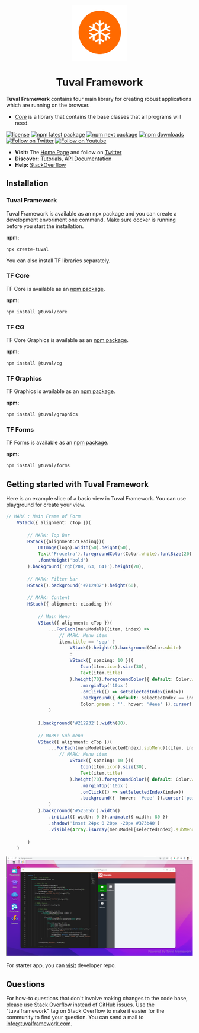 <!-- markdownlint-disable-next-line -->
<p align="center">
  <a href="http://tuvalframework.com/" rel="noopener" target="_blank"><img width="150" src="https://github.com/tuvalframework/framework/raw/main/logo-194x194.png" alt="Tuval logo"></a>
</p>

<h1 align="center">Tuval Framework</h1>

**Tuval Framework** contains four main library for creating robust applications which are running on the browser.

- [_Core_](https://github.com/tuvalframework/framework/tree/main/core/) is a library that contains the base classes that all programs will need.


[![license](https://img.shields.io/badge/license-MIT-blue.svg)](https://github.com/tuvalframework/framework/blob/main/LICENSE)
[![npm latest package](https://img.shields.io/npm/v/@tuval/forms/latest.svg)](https://www.npmjs.com/package/@tuval/core)
[![npm next package](https://img.shields.io/npm/v/@tuval/forms/next.svg)](https://www.npmjs.com/package/@tuval/core)
[![npm downloads](https://img.shields.io/npm/dm/@tuval/forms.svg)](https://www.npmjs.com/package/@tuval/core)
[![Follow on Twitter](https://img.shields.io/twitter/follow/tuvalframework.svg?label=follow+tuvalframework)](https://twitter.com/tuvalframework)
[![Follow on Youtube](https://img.shields.io/youtube/channel/views/UCIvOMAYBuLllvPIJp0o-opQ?style=social)](https://www.youtube.com/channel/UCIvOMAYBuLllvPIJp0o-opQ)

- **Visit:** The [Home Page](http://tuvalframework.com/) and follow on [Twitter](https://twitter.com/tuvalframework)
- **Discover:** [Tutorials](http://tuvalframework.com), [API Documentation](http://tuvalframework.com)
- **Help:** [StackOverflow](http://stackoverflow.com/questions/tagged/tuvalframework)


## Installation

### Tuval Framework

Tuval Framework is available as an npx package and you can create a development envoriment one command.
Make sure docker is running before you start the installation.

**npm:**

```sh
npx create-tuval
```
You can also install TF libraries separately.

### TF Core

TF Core is available as an [npm package](https://www.npmjs.com/package/@tuval/core).

**npm:**

```sh
npm install @tuval/core
```

### TF CG

TF Core Graphics is available as an [npm package](https://www.npmjs.com/package/@tuval/cg).

**npm:**

```sh
npm install @tuval/cg
```

### TF Graphics

TF Graphics is available as an [npm package](https://www.npmjs.com/package/@tuval/graphics).

**npm:**

```sh
npm install @tuval/graphics
```


### TF Forms

TF Forms is available as an [npm package](https://www.npmjs.com/package/@tuval/forms).

**npm:**

```sh
npm install @tuval/forms
```

## Getting started with Tuval Framework

Here is an example slice of a basic view in Tuval Framework. You can use playground for
create your view.

```ts
// MARK : Main Frame of Form
    VStack({ alignment: cTop })(

        // MARK: Top Bar
        HStack({alignment:cLeading})(
            UIImage(logo).width(50).height(50),
            Text('Procetra').foregroundColor(Color.white).fontSize(20)
            .fontWeight('bold')
        ).background('rgb(208, 63, 64)').height(70),

        // MARK: Filter bar
        HStack().background('#212932').height(60),

        // MARK: Content
        HStack({ alignment: cLeading })(

            // Main Menu
            VStack({ alignment: cTop })(
                ...ForEach(menuModel)((item, index) =>
                    // MARK: Menu item
                    item.title == 'sep' ?
                        VStack().height(1).background(Color.white)
                        :
                        VStack({ spacing: 10 })(
                            Icon(item.icon).size(30),
                            Text(item.title)
                        ).height(70).foregroundColor({ default: Color.white, hover: Color.black })
                            .marginTop('10px')
                            .onClick(() => setSelectedIndex(index))
                            .background({ default: selectedIndex == index ?
                            Color.green : '', hover: '#eee' }).cursor('pointer')
                )

            ).background('#212932').width(80),

            // MARK: Sub menu
            VStack({ alignment: cTop })(
                ...ForEach(menuModel[selectedIndex].subMenu)((item, index) =>
                    // MARK: Menu item
                        VStack({ spacing: 10 })(
                            Icon(item.icon).size(30),
                            Text(item.title)
                        ).height(70).foregroundColor({ default: Color.white, hover: Color.black })
                            .marginTop('10px')
                            .onClick(() => setSelectedIndex(index))
                            .background({  hover: '#eee' }).cursor('pointer')
                )
            ).background('#52565b').width()
                .initial({ width: 0 }).animate({ width: 80 })
                .shadow('inset 24px 0 20px -20px #373b40')
                .visible(Array.isArray(menuModel[selectedIndex].subMenu)),

        )
    )
```
![View is ](https://github.com/tuvalframework/framework/raw/main/screen1.png "TF Playground")

For starter app, you can [visit](https://github.com/tuvalframework/developer) developer repo.


## Questions

For how-to questions that don't involve making changes to the code base, please use [Stack Overflow](https://stackoverflow.com/questions/tagged/tuvalframework) instead of GitHub issues.
Use the "tuvalframework" tag on Stack Overflow to make it easier for the community to find your question. You can send a mail to info@tuvalframework.com.

